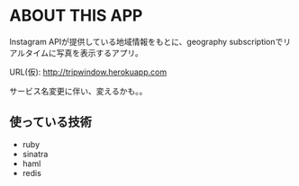 # ABOUT THIS APP
Instagram APIが提供している地域情報をもとに、geography subscriptionでリアルタイムに写真を表示するアプリ。

URL(仮): http://tripwindow.herokuapp.com

サービス名変更に伴い、変えるかも。。

## 使っている技術
* ruby
* sinatra
* haml
* redis
